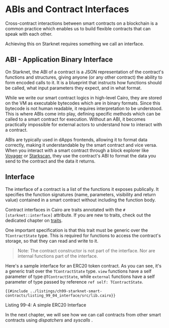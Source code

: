 # ABIs and Contract Interfaces

Cross-contract interactions between smart contracts on a blockchain is a common practice which enables us to build flexible contracts that can speak with each other.

Achieving this on Starknet requires something we call an interface.

## ABI - Application Binary Interface

On Starknet, the ABI of a contract is a JSON representation of the contract's functions and structures, giving anyone (or any other contract) the ability to form encoded calls to it. It is a blueprint that instructs how functions should be called, what input parameters they expect, and in what format.

While we write our smart contract logics in high-level Cairo, they are stored on the VM as executable bytecodes which are in binary formats. Since this bytecode is not human readable, it requires interpretation to be understood. This is where ABIs come into play, defining specific methods which can be called to a smart contract for execution. Without an ABI, it becomes practically impossible for external actors to understand how to interact with a contract.

ABIs are typically used in dApps frontends, allowing it to format data correctly, making it understandable by the smart contract and vice versa. When you interact with a smart contract through a block explorer like [Voyager](https://voyager.online/) or [Starkscan](https://starkscan.co/), they use the contract's ABI to format the data you send to the contract and the data it returns.

## Interface

The interface of a contract is a list of the functions it exposes publically.
It specifies the function signatures (name, parameters, visibility and return value) contained in a smart contract without including the function body.

Contract interfaces in Cairo are traits annotated with the `#[starknet::interface]` attribute. If you are new to traits, check out the dedicated chapter on [traits](./ch08-02-traits-in-cairo.md).

One important specification is that this trait must be generic over the `TContractState` type. This is required for functions to access the contract's storage, so that they can read and write to it.

> Note: The contract constructor is not part of the interface. Nor are internal functions part of the interface.

Here's a sample interface for an ERC20 token contract. As you can see, it's a generic trait over the `TContractState` type. `view` functions have a self parameter of type `@TContractState`, while `external` functions have a self parameter of type passed by reference `ref self: TContractState`.

```rust,noplayground
{{#include ../listings/ch99-starknet-smart-contracts/listing_99_04_interface/src/lib.cairo}}
```

<span class="caption">Listing 99-4: A simple ERC20 Interface</span>

In the next chapter, we will see how we can call contracts from other smart contracts using _dispatchers_ and _syscalls_ .
